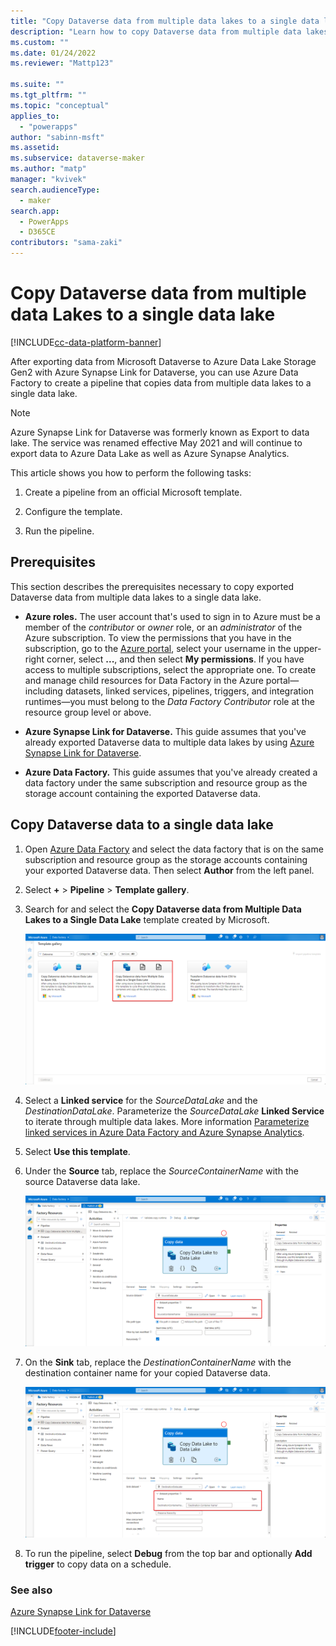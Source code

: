 ```yaml
---
title: "Copy Dataverse data from multiple data lakes to a single data lake | MicrosoftDocs"
description: "Learn how to copy Dataverse data from multiple data lakes to a single data lake."
ms.custom: ""
ms.date: 01/24/2022
ms.reviewer: "Mattp123"

ms.suite: ""
ms.tgt_pltfrm: ""
ms.topic: "conceptual"
applies_to: 
  - "powerapps"
author: "sabinn-msft"
ms.assetid: 
ms.subservice: dataverse-maker
ms.author: "matp"
manager: "kvivek"
search.audienceType: 
  - maker
search.app: 
  - PowerApps
  - D365CE
contributors: "sama-zaki"
---
```

# Copy Dataverse data from multiple data Lakes to a single data lake

[!INCLUDE[cc-data-platform-banner](../../includes/cc-data-platform-banner.md)]

After exporting data from Microsoft Dataverse to Azure Data Lake Storage Gen2 with Azure Synapse Link for Dataverse, you can use Azure Data Factory to create a pipeline that copies data from multiple data lakes to a single data lake.

> [!NOTE]
> Azure Synapse Link for Dataverse was formerly known as Export to data lake. The service was renamed effective May 2021 and will continue to export data to Azure Data Lake as well as Azure Synapse Analytics.

This article shows you how to perform the following tasks:

1. Create a pipeline from an official Microsoft template.

2. Configure the template.

3. Run the pipeline.

## Prerequisites

This section describes the prerequisites necessary to copy exported Dataverse data from multiple data lakes to a single data lake.

- **Azure roles.** The user account that's used to sign in to Azure must be a member of the *contributor* or *owner* role, or an *administrator* of the Azure subscription. To view the permissions that you have in the subscription, go to the [Azure portal](https://portal.azure.com/), select your username in the upper-right corner, select **...**, and then select **My permissions**. If you have access to multiple subscriptions, select the appropriate one. To create and manage child resources for Data Factory in the Azure portal&mdash;including datasets, linked services, pipelines, triggers, and integration runtimes&mdash;you must belong to the *Data Factory Contributor* role at the resource group level or above.

- **Azure Synapse Link for Dataverse.** This guide assumes that you've already exported Dataverse data to multiple data lakes by using [Azure Synapse Link for Dataverse](export-to-data-lake.md).

- **Azure Data Factory.** This guide assumes that you've already created a data factory under the same subscription and resource group as the storage account containing the exported Dataverse data.

## Copy Dataverse data to a single data lake

1. Open [Azure Data Factory](https://ms-adf.azure.com/datafactories) and select the data factory that is on the same subscription and resource group as the storage accounts containing your exported Dataverse data. Then select **Author** from the left panel.

2. Select **+** > **Pipeline** > **Template gallery**.

3. Search for and select the **Copy Dataverse data from Multiple Data Lakes to a Single Data Lake** template created by Microsoft.

    ![Pipeline Template Data Lake](media/data-lake-template.png "Pipeline Template Data Lake")

4. Select a **Linked service** for the *SourceDataLake* and the *DestinationDataLake*. Parameterize the *SourceDataLake* **Linked Service** to iterate through multiple data lakes. More information [Parameterize linked services in Azure Data Factory and Azure Synapse Analytics](/azure/data-factory/parameterize-linked-services?tabs=data-factory).

5. Select **Use this template**.

6. Under the **Source** tab, replace the *SourceContainerName* with the source Dataverse data lake.

    ![Source data lake](media/source-data-lake.png "Source data lake")

7. On the **Sink** tab, replace the *DestinationContainerName* with the destination container name for your copied Dataverse data.

    ![Destination data lake](media/dest-data-lake.png "Destination data lake")

8. To run the pipeline, select **Debug** from the top bar and optionally **Add trigger** to copy data on a schedule.

### See also

[Azure Synapse Link for Dataverse](./export-to-data-lake.md)

[!INCLUDE[footer-include](../../includes/footer-banner.md)]
